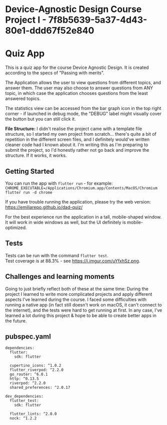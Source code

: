 # Device-Agnostic Design Course Project I - 7f8b5639-5a37-4d43-80e1-ddd67f52e840

# Quiz App

This is a quiz app for the course Device Agnostic Design. It is created according to the specs of "Passing with merits".

The Application allows the user to view questions from different topics, and answer them. The user may also choose to answer questions from ANY topic, in which case the application chooses questions from the least answered topics. 

The statistics view can be accessed from the bar graph icon in the top right corner - if launched in debug mode, the "DEBUG" label might visually cover the button but you can still click it. 

**File Structure:** I didn't realise the project came with a template file structure, so I started my own project from scratch... there's quite a bit of repetition in the different screen files, and I definitely would've written cleaner code had I known about it. I'm writing this as I'm preparing to submit the project, so I'd honestly rather not go back and improve the structure. If it works, it works.

## Getting Started 

You can run the app with `flutter run` - for example: <br />
`CHROME_EXECUTABLE=/Applications/Chromium.app/Contents/MacOS/Chromium flutter run -d chrome`

If you have trouble running the application, please try the web version: https://emiliarepo.github.io/dad-quiz/

For the best experience run the application in a tall, mobile-shaped window. It will work in wide windows as well, but the UI definitely is mobile-optimized. 

## Tests 

Tests can be run with the command `flutter test`. <br />
Test coverage is at 88.3% - see https://i.imgur.com/uYfxhSz.png.

## Challenges and learning moments 

Going to just briefly reflect both of these at the same time: 
During the project I learned to write more complicated projects and apply different aspects I've learned during the course.
I faced some difficulties with running a native app (in fact still doesn't work on macOS, it can't connect to the internet), and the tests were hard to get running at first. In any case, I've learned a lot during this project & hope to be able to create better apps in the future.

## pubspec.yaml 

```
dependencies:
  flutter:
    sdk: flutter

  cupertino_icons: ^1.0.2
  flutter_riverpod: ^2.2.0
  go_router: ^6.0.1
  http: ^0.13.5
  riverpod: ^2.2.0
  shared_preferences: ^2.0.17

dev_dependencies:
  flutter_test:
    sdk: flutter

  flutter_lints: ^2.0.0
  nock: ^1.2.2
```
